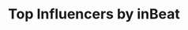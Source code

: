 ---
title: Top Influencers by inBeat
description: Top influencers per platform, niche, country and city, provided by inBeat.
layout: top-page
platforms:
  - name: Instagram
    niches:
      - name: architecture
        link: /instagram/architecture
      - name: athletes
        link: /instagram/athletes
      - name: badminton players
        link: /instagram/badminton-players
      - name: bakers
        link: /instagram/bakers
      - name: barbers
        link: /instagram/barbers
      - name: basketball players
        link: /instagram/basketball-players
      - name: beauty
        link: /instagram/beauty
      - name: bloggers
        link: /instagram/bloggers
      - name: bmx
        link: /instagram/bmx
      - name: bodyboard
        link: /instagram/bodyboard
      - name: bodybuilding
        link: /instagram/bodybuilding
      - name: boxers
        link: /instagram/boxers
      - name: calisthenics
        link: /instagram/calisthenics
      - name: camping
        link: /instagram/camping
      - name: cat owners
        link: /instagram/cat-owners
      - name: chefs
        link: /instagram/chefs
      - name: christian
        link: /instagram/christian
      - name: cinema
        link: /instagram/cinema
      - name: climbers
        link: /instagram/climbers
      - name: comedians
        link: /instagram/comedians
      - name: comics
        link: /instagram/comics
      - name: cooking
        link: /instagram/cooking
      - name: cosmetics
        link: /instagram/cosmetics
      - name: craft beer
        link: /instagram/craft-beer
      - name: crafts and DIY
        link: /instagram/crafts-diy
      - name: cricket players
        link: /instagram/cricket-players
      - name: crossfit
        link: /instagram/crossfit
      - name: cyclists
        link: /instagram/cyclists
      - name: dancers
        link: /instagram/dancers
      - name: divers
        link: /instagram/divers
      - name: djs
        link: /instagram/djs
      - name: dog owners
        link: /instagram/dog-owners
      - name: drummers
        link: /instagram/drummers
      - name: entrepreneurs
        link: /instagram/entrepreneurs
      - name: environmental
        link: /instagram/environmentalist
      - name: fashion
        link: /instagram/fashion
      - name: fitness
        link: /instagram/fitness
      - name: food
        link: /instagram/food
      - name: gaming
        link: /instagram/gaming
      - name: gardening
        link: /instagram/gardening
      - name: golfers
        link: /instagram/golfers
      - name: gospel
        link: /instagram/gospel
      - name: graffiti
        link: /instagram/graffiti
      - name: graphic-designers
        link: /instagram/graphic-designers
      - name: guitar
        link: /instagram/guitar
      - name: gymnasts
        link: /instagram/gymnasts
      - name: hair dressers
        link: /instagram/hair-dressers
      - name: handball players
        link: /instagram/handball-players
      - name: health
        link: /instagram/health
      - name: hip-hop
        link: /instagram/hip-hop
      - name: hockey players
        link: /instagram/hockey-players
      - name: home decor
        link: /instagram/home-decor
      - name: hypebeast
        link: /instagram/hypebeast
      - name: illustrators
        link: /instagram/illustrators
      - name: ironman
        link: /instagram/ironman
      - name: jiu-jitsu fighters
        link: /instagram/jiu-jitsu-fighters
      - name: journalists
        link: /instagram/journalists
      - name: judo fighters
        link: /instagram/judo-fighters
      - name: karate fighters
        link: /instagram/karate-fighters
      - name: kayak
        link: /instagram/kayak
      - name: lacrosse players
        link: /instagram/lacrosse-players
      - name: lifestyle
        link: /instagram/lifestyle
      - name: lingerie
        link: /instagram/lingerie
      - name: longboard
        link: /instagram/longboard
      - name: makeup
        link: /instagram/makeup
      - name: makeup artists
        link: /instagram/makeup-artists
      - name: marathon
        link: /instagram/marathon
      - name: mma fighters
        link: /instagram/mma-fighters
      - name: models
        link: /instagram/models
      - name: mothers
        link: /instagram/mothers
      - name: motivational speakers
        link: /instagram/motivational-speakers
      - name: muay thai fighters
        link: /instagram/muay-thai-fighters
      - name: music
        link: /instagram/music
      - name: nail artists
        link: /instagram/nail-artists
      - name: nutrition
        link: /instagram/nutrition
      - name: olympian athletes
        link: /instagram/olympian-athletes
      - name: outdoors
        link: /instagram/outdoors
      - name: painters
        link: /instagram/painters
      - name: performing artists
        link: /instagram/performing-artists
      - name: photographers
        link: /instagram/photographers
      - name: pilates
        link: /instagram/pilates
      - name: pole dancers
        link: /instagram/pole-dancers
      - name: punk
        link: /instagram/punk
      - name: racing
        link: /instagram/racing
      - name: rappers
        link: /instagram/rappers
      - name: reggae
        link: /instagram/reggae
      - name: rowing
        link: /instagram/rowing
      - name: rugby players
        link: /instagram/rugby-players
      - name: runners
        link: /instagram/runners
      - name: scrapbooking
        link: /instagram/scrapbooking
      - name: sculptors
        link: /instagram/sculptors
      - name: singers
        link: /instagram/singers
      - name: skiing
        link: /instagram/skiing
      - name: skincare
        link: /instagram/skincare
      - name: soccer-players
        link: /instagram/soccer-players
      - name: softball-players
        link: /instagram/softball-players
      - name: songwriters
        link: /instagram/songwriters
      - name: stylists
        link: /instagram/stylists
      - name: surf
        link: /instagram/surf
      - name: tattoo-artists
        link: /instagram/tattoo-artists
      - name: tennis players
        link: /instagram/tennis-players
      - name: theater
        link: /instagram/theater
      - name: travel
        link: /instagram/travel
      - name: triathlon athletes
        link: /instagram/triathlon-athletes
      - name: vegan
        link: /instagram/vegan
      - name: violin
        link: /instagram/violin-players
      - name: volleyball-players
        link: /instagram/volleyball-players
      - name: wedding
        link: /instagram/wedding
      - name: wellness
        link: /instagram/wellness
      - name: wrestlers
        link: /instagram/wrestlers
      - name: yoga
        link: /instagram/yoga
      - name: zen meditation
        link: /instagram/zen-meditation
      - name: zumba
        link: /instagram/zumba
    countries:
      - name: Algeria
        link: /instagram/algeria
      - name: Argentina
        link: /instagram/argentina
      - name: Australia
        link: /instagram/australia
      - name: Austria
        link: /instagram/austria
      - name: Belgium
        link: /instagram/belgium
      - name: Brazil
        link: /instagram/brazil
      - name: Canada
        link: /instagram/canada
      - name: Chile
        link: /instagram/chile
      - name: Colombia
        link: /instagram/colombia
      - name: Croatia
        link: /instagram/croatia
      - name: Ecuador
        link: /instagram/ecuador
      - name: Finland
        link: /instagram/finland
      - name: France
        link: /instagram/france
      - name: Germany
        link: /instagram/germany
      - name: Greece
        link: /instagram/greece
      - name: Hong Kong SAR China
        link: /instagram/hong-kong-sar-china
      - name: Hungary
        link: /instagram/hungary
      - name: India
        link: /instagram/india
      - name: Indonesia
        link: /instagram/indonesia
      - name: Ireland
        link: /instagram/ireland
      - name: Israel
        link: /instagram/israel
      - name: Italy
        link: /instagram/italy
      - name: Japan
        link: /instagram/japan
      - name: Kuwait
        link: /instagram/kuwait
      - name: Malaysia
        link: /instagram/malaysia
      - name: Morocco
        link: /instagram/morocco
      - name: Nigeria
        link: /instagram/nigeria
      - name: Norway
        link: /instagram/norway
      - name: Pakistan
        link: /instagram/pakistan
      - name: Peru
        link: /instagram/peru
      - name: Poland
        link: /instagram/poland
      - name: Portugal
        link: /instagram/portugal
      - name: Russia
        link: /instagram/russia
      - name: Saudi Arabia
        link: /instagram/saudi-arabia
      - name: Singapore
        link: /instagram/singapore
      - name: Slovakia
        link: /instagram/slovakia
      - name: South Africa
        link: /instagram/south-africa
      - name: South Korea
        link: /instagram/south-korea
      - name: Spain
        link: /instagram/spain
      - name: Switzerland
        link: /instagram/switzerland
      - name: Taiwan
        link: /instagram/taiwan
      - name: Thailand
        link: /instagram/thailand
      - name: Turkey
        link: /instagram/turkey
      - name: Ukraine
        link: /instagram/ukraine
      - name: United Arab Emirates
        link: /instagram/united-arab-emirates
      - name: United Kingdom
        link: /instagram/united-kingdom
      - name: United States
        link: /instagram/united-states
      - name: Venezuela
        link: /instagram/venezuela
      - name: Vietnam
        link: /instagram/vietnam
    cities:
      - name: Rome
        link: /instagram/italy/rome
      - name: Manchester
        link: /instagram/united-kingdom/manchester
      - name: Cali
        link: /instagram/colombia/cali
      - name: Madrid
        link: /instagram/spain/madrid
      - name: London
        link: /instagram/united-kingdom/london
      - name: Busan
        link: /instagram/south-korea/busan
      - name: Medellín
        link: /instagram/colombia/medellin
      - name: New Delhi
        link: /instagram/india/new-delhi
      - name: Tokyo
        link: /instagram/japan/tokyo
      - name: Sydney
        link: /instagram/australia/sydney
      - name: Melbourne
        link: /instagram/australia/melbourne
      - name: Sao Paulo
        link: /instagram/brazil/sao-paulo
      - name: Montreal
        link: /instagram/canada/montreal
      - name: Bogotá
        link: /instagram/colombia/bogota
      - name: San Diego
        link: /instagram/united-states/san-diego
      - name: Boston
        link: /instagram/united-states/boston
      - name: Las Vegas
        link: /instagram/united-states/las-vegas
      - name: Berlin
        link: /instagram/germany/berlin
      - name: San Francisco
        link: /instagram/united-states/san-francisco
      - name: Denver
        link: /instagram/united-states/denver
      - name: Osaka
        link: /instagram/japan/osaka
      - name: Lisbon
        link: /instagram/portugal/lisbon
      - name: Mumbai
        link: /instagram/india/mumbai
      - name: Durban
        link: /instagram/south-africa/durban
      - name: Ankara
        link: /instagram/turkey/ankara
      - name: Philadelphia
        link: /instagram/united-states/philadelphia
      - name: San Antonio
        link: /instagram/united-states/san-antonio
      - name: Dallas
        link: /instagram/united-states/dallas
      - name: Austin
        link: /instagram/united-states/austin
      - name: Barcelona
        link: /instagram/spain/barcelona
      - name: Chiang mai
        link: /instagram/thailand/chiang-mai
      - name: Bangkok
        link: /instagram/thailand/bangkok
      - name: Izmir
        link: /instagram/turkey/izmir
      - name: Rio de Janeiro
        link: /instagram/brazil/rio-de-janeiro
      - name: Capetown
        link: /instagram/south-africa/capetown
      - name: Incheon
        link: /instagram/south-korea/incheon
      - name: Phoenix
        link: /instagram/united-states/phoenix
      - name: Los Angeles
        link: /instagram/united-states/los-angeles
      - name: Seoul
        link: /instagram/south-korea/seoul
      - name: Istanbul
        link: /instagram/turkey/istanbul
      - name: Birmingham
        link: /instagram/united-kingdom/birmingham
      - name: Vancouver
        link: /instagram/canada/vancouver
      - name: Hamburg
        link: /instagram/germany/hamburg
      - name: Milan
        link: /instagram/italy/milan
      - name: Turin
        link: /instagram/italy/turin
      - name: Porto
        link: /instagram/portugal/porto
      - name: Toronto
        link: /instagram/canada/toronto
      - name: New York
        link: /instagram/united-states/new-york
      - name: Chicago
        link: /instagram/united-states/chicago
      - name: Seattle
        link: /instagram/united-states/seattle
      - name: Miami
        link: /instagram/united-states/miami
      - name: Brisbane
        link: /instagram/australia/brisbane
      - name: Jakarta
        link: /instagram/indonesia/jakarta
      - name: Bali
        link: /instagram/indonesia/bali
      - name: Konya
        link: /instagram/turkey/konya
      - name: Kyoto
        link: /instagram/japan/kyoto
      - name: Houston
        link: /instagram/united-states/houston
      - name: Atlanta
        link: /instagram/united-states/atlanta
  - name: TikTok
    niches:
      - name: architecture
        link: /tiktok/architecture
      - name: athletes
        link: /tiktok/athletes
      - name: badminton players
        link: /tiktok/badminton-players
      - name: bakers
        link: /tiktok/bakers
      - name: barbers
        link: /tiktok/barbers
      - name: basketball players
        link: /tiktok/basketball-players
      - name: beauty
        link: /tiktok/beauty
      - name: bloggers
        link: /tiktok/bloggers
      - name: bmx
        link: /tiktok/bmx
      - name: bodyboard
        link: /tiktok/bodyboard
      - name: bodybuilding
        link: /tiktok/bodybuilding
      - name: boxers
        link: /tiktok/boxers
      - name: calisthenics
        link: /tiktok/calisthenics
      - name: camping
        link: /tiktok/camping
      - name: cat owners
        link: /tiktok/cat-owners
      - name: chefs
        link: /tiktok/chefs
      - name: christian
        link: /tiktok/christian
      - name: cinema
        link: /tiktok/cinema
      - name: climbers
        link: /tiktok/climbers
      - name: comedians
        link: /tiktok/comedians
      - name: comics
        link: /tiktok/comics
      - name: cooking
        link: /tiktok/cooking
      - name: cosmetics
        link: /tiktok/cosmetics
      - name: craft beer
        link: /tiktok/craft-beer
      - name: crafts and DIY
        link: /tiktok/crafts-diy
      - name: cricket players
        link: /tiktok/cricket-players
      - name: crossfit
        link: /tiktok/crossfit
      - name: cyclists
        link: /tiktok/cyclists
      - name: dancers
        link: /tiktok/dancers
      - name: divers
        link: /tiktok/divers
      - name: djs
        link: /tiktok/djs
      - name: dog owners
        link: /tiktok/dog-owners
      - name: drummers
        link: /tiktok/drummers
      - name: entrepreneurs
        link: /tiktok/entrepreneurs
      - name: environmental
        link: /tiktok/environmentalist
      - name: fashion
        link: /tiktok/fashion
      - name: fitness
        link: /tiktok/fitness
      - name: food
        link: /tiktok/food
      - name: gaming
        link: /tiktok/gaming
      - name: gardening
        link: /tiktok/gardening
      - name: golfers
        link: /tiktok/golfers
      - name: gospel
        link: /tiktok/gospel
      - name: graffiti
        link: /tiktok/graffiti
      - name: graphic-designers
        link: /tiktok/graphic-designers
      - name: guitar
        link: /tiktok/guitar
      - name: gymnasts
        link: /tiktok/gymnasts
      - name: hair dressers
        link: /tiktok/hair-dressers
      - name: handball players
        link: /tiktok/handball-players
      - name: health
        link: /tiktok/health
      - name: hip-hop
        link: /tiktok/hip-hop
      - name: hockey players
        link: /tiktok/hockey-players
      - name: home decor
        link: /tiktok/home-decor
      - name: hypebeast
        link: /tiktok/hypebeast
      - name: illustrators
        link: /tiktok/illustrators
      - name: ironman
        link: /tiktok/ironman
      - name: jiu-jitsu fighters
        link: /tiktok/jiu-jitsu-fighters
      - name: journalists
        link: /tiktok/journalists
      - name: judo fighters
        link: /tiktok/judo-fighters
      - name: karate fighters
        link: /tiktok/karate-fighters
      - name: kayak
        link: /tiktok/kayak
      - name: lacrosse players
        link: /tiktok/lacrosse-players
      - name: lifestyle
        link: /tiktok/lifestyle
      - name: lingerie
        link: /tiktok/lingerie
      - name: longboard
        link: /tiktok/longboard
      - name: makeup
        link: /tiktok/makeup
      - name: makeup artists
        link: /tiktok/makeup-artists
      - name: marathon
        link: /tiktok/marathon
      - name: mma fighters
        link: /tiktok/mma-fighters
      - name: models
        link: /tiktok/models
      - name: mothers
        link: /tiktok/mothers
      - name: motivational speakers
        link: /tiktok/motivational-speakers
      - name: muay thai fighters
        link: /tiktok/muay-thai-fighters
      - name: music
        link: /tiktok/music
      - name: nail artists
        link: /tiktok/nail-artists
      - name: nutrition
        link: /tiktok/nutrition
      - name: olympian athletes
        link: /tiktok/olympian-athletes
      - name: outdoors
        link: /tiktok/outdoors
      - name: painters
        link: /tiktok/painters
      - name: performing artists
        link: /tiktok/performing-artists
      - name: photographers
        link: /tiktok/photographers
      - name: pilates
        link: /tiktok/pilates
      - name: pole dancers
        link: /tiktok/pole-dancers
      - name: punk
        link: /tiktok/punk
      - name: racing
        link: /tiktok/racing
      - name: rappers
        link: /tiktok/rappers
      - name: reggae
        link: /tiktok/reggae
      - name: rowing
        link: /tiktok/rowing
      - name: rugby players
        link: /tiktok/rugby-players
      - name: runners
        link: /tiktok/runners
      - name: scrapbooking
        link: /tiktok/scrapbooking
      - name: sculptors
        link: /tiktok/sculptors
      - name: singers
        link: /tiktok/singers
      - name: skiing
        link: /tiktok/skiing
      - name: skincare
        link: /tiktok/skincare
      - name: soccer-players
        link: /tiktok/soccer-players
      - name: softball-players
        link: /tiktok/softball-players
      - name: songwriters
        link: /tiktok/songwriters
      - name: stylists
        link: /tiktok/stylists
      - name: surf
        link: /tiktok/surf
      - name: tattoo-artists
        link: /tiktok/tattoo-artists
      - name: tennis players
        link: /tiktok/tennis-players
      - name: theater
        link: /tiktok/theater
      - name: travel
        link: /tiktok/travel
      - name: triathlon athletes
        link: /tiktok/triathlon-athletes
      - name: vegan
        link: /tiktok/vegan
      - name: violin
        link: /tiktok/violin-players
      - name: volleyball-players
        link: /tiktok/volleyball-players
      - name: wedding
        link: /tiktok/wedding
      - name: wellness
        link: /tiktok/wellness
      - name: wrestlers
        link: /tiktok/wrestlers
      - name: yoga
        link: /tiktok/yoga
      - name: zen meditation
        link: /tiktok/zen-meditation
      - name: zumba
        link: /tiktok/zumba
    countries:
      - name: Algeria
        link: /tiktok/algeria
      - name: Argentina
        link: /tiktok/argentina
      - name: Australia
        link: /tiktok/australia
      - name: Austria
        link: /tiktok/austria
      - name: Bangladesh
        link: /tiktok/bangladesh
      - name: Belarus
        link: /tiktok/belarus
      - name: Belgium
        link: /tiktok/belgium
      - name: Brazil
        link: /tiktok/brazil
      - name: Canada
        link: /tiktok/canada
      - name: Chile
        link: /tiktok/chile
      - name: Colombia
        link: /tiktok/colombia
      - name: Croatia
        link: /tiktok/croatia
      - name: Ecuador
        link: /tiktok/ecuador
      - name: Finland
        link: /tiktok/finland
      - name: France
        link: /tiktok/france
      - name: Germany
        link: /tiktok/germany
      - name: Greece
        link: /tiktok/greece
      - name: Hungary
        link: /tiktok/hungary
      - name: India
        link: /tiktok/india
      - name: Indonesia
        link: /tiktok/indonesia
      - name: Ireland
        link: /tiktok/ireland
      - name: Israel
        link: /tiktok/israel
      - name: Italy
        link: /tiktok/italy
      - name: Japan
        link: /tiktok/japan
      - name: Kuwait
        link: /tiktok/kuwait
      - name: Malaysia
        link: /tiktok/malaysia
      - name: Morocco
        link: /tiktok/morocco
      - name: Nigeria
        link: /tiktok/nigeria
      - name: Norway
        link: /tiktok/norway
      - name: Pakistan
        link: /tiktok/pakistan
      - name: Peru
        link: /tiktok/peru
      - name: Poland
        link: /tiktok/poland
      - name: Portugal
        link: /tiktok/portugal
      - name: Russia
        link: /tiktok/russia
      - name: Saudi Arabia
        link: /tiktok/saudi-arabia
      - name: Serbia
        link: /tiktok/serbia
      - name: Singapore
        link: /tiktok/singapore
      - name: Slovakia
        link: /tiktok/slovakia
      - name: South Africa
        link: /tiktok/south-africa
      - name: South Korea
        link: /tiktok/south-korea
      - name: Spain
        link: /tiktok/spain
      - name: Switzerland
        link: /tiktok/switzerland
      - name: Thailand
        link: /tiktok/thailand
      - name: Turkey
        link: /tiktok/turkey
      - name: Ukraine
        link: /tiktok/ukraine
      - name: United Arab Emirates
        link: /tiktok/united-arab-emirates
      - name: United Kingdom
        link: /tiktok/united-kingdom
      - name: United States
        link: /tiktok/united-states
      - name: Venezuela
        link: /tiktok/venezuela
    cities:
      - name: Toronto
        link: /tiktok/canada/toronto
      - name: Berlin
        link: /tiktok/germany/berlin
      - name: Sao Paulo
        link: /tiktok/brazil/sao-paulo
      - name: Bangkok
        link: /tiktok/thailand/bangkok
      - name: Ankara
        link: /tiktok/turkey/ankara
      - name: Boston
        link: /tiktok/united-states/boston
      - name: Philadelphia
        link: /tiktok/united-states/philadelphia
      - name: Chicago
        link: /tiktok/united-states/chicago
      - name: Seattle
        link: /tiktok/united-states/seattle
      - name: San Diego
        link: /tiktok/united-states/san-diego
      - name: Rio de Janeiro
        link: /tiktok/brazil/rio-de-janeiro
      - name: Jakarta
        link: /tiktok/indonesia/jakarta
      - name: Osaka
        link: /tiktok/japan/osaka
      - name: Busan
        link: /tiktok/south-korea/busan
      - name: London
        link: /tiktok/united-kingdom/london
      - name: Cali
        link: /tiktok/colombia/cali
      - name: Kyoto
        link: /tiktok/japan/kyoto
      - name: Istanbul
        link: /tiktok/turkey/istanbul
      - name: Chiang mai
        link: /tiktok/thailand/chiang-mai
      - name: San Antonio
        link: /tiktok/united-states/san-antonio
      - name: Atlanta
        link: /tiktok/united-states/atlanta
      - name: Miami
        link: /tiktok/united-states/miami
      - name: New Delhi
        link: /tiktok/india/new-delhi
      - name: Seoul
        link: /tiktok/south-korea/seoul
      - name: Izmir
        link: /tiktok/turkey/izmir
      - name: Manchester
        link: /tiktok/united-kingdom/manchester
      - name: Mumbai
        link: /tiktok/india/mumbai
      - name: Vancouver
        link: /tiktok/canada/vancouver
      - name: Durban
        link: /tiktok/south-africa/durban
      - name: Turin
        link: /tiktok/italy/turin
      - name: Dallas
        link: /tiktok/united-states/dallas
      - name: Brisbane
        link: /tiktok/australia/brisbane
      - name: Houston
        link: /tiktok/united-states/houston
      - name: Melbourne
        link: /tiktok/australia/melbourne
      - name: Medellín
        link: /tiktok/colombia/medellin
      - name: Rome
        link: /tiktok/italy/rome
      - name: Madrid
        link: /tiktok/spain/madrid
      - name: Konya
        link: /tiktok/turkey/konya
      - name: Bogotá
        link: /tiktok/colombia/bogota
      - name: New York
        link: /tiktok/united-states/new-york
      - name: Montreal
        link: /tiktok/canada/montreal
      - name: Bali
        link: /tiktok/indonesia/bali
      - name: Birmingham
        link: /tiktok/united-kingdom/birmingham
      - name: Las Vegas
        link: /tiktok/united-states/las-vegas
      - name: Austin
        link: /tiktok/united-states/austin
      - name: San Francisco
        link: /tiktok/united-states/san-francisco
      - name: Denver
        link: /tiktok/united-states/denver
      - name: Sydney
        link: /tiktok/australia/sydney
      - name: Milan
        link: /tiktok/italy/milan
      - name: Tokyo
        link: /tiktok/japan/tokyo
      - name: Lisbon
        link: /tiktok/portugal/lisbon
      - name: Porto
        link: /tiktok/portugal/porto
      - name: Hamburg
        link: /tiktok/germany/hamburg
      - name: Capetown
        link: /tiktok/south-africa/capetown
      - name: Barcelona
        link: /tiktok/spain/barcelona
      - name: Phoenix
        link: /tiktok/united-states/phoenix
      - name: Los Angeles
        link: /tiktok/united-states/los-angeles
---